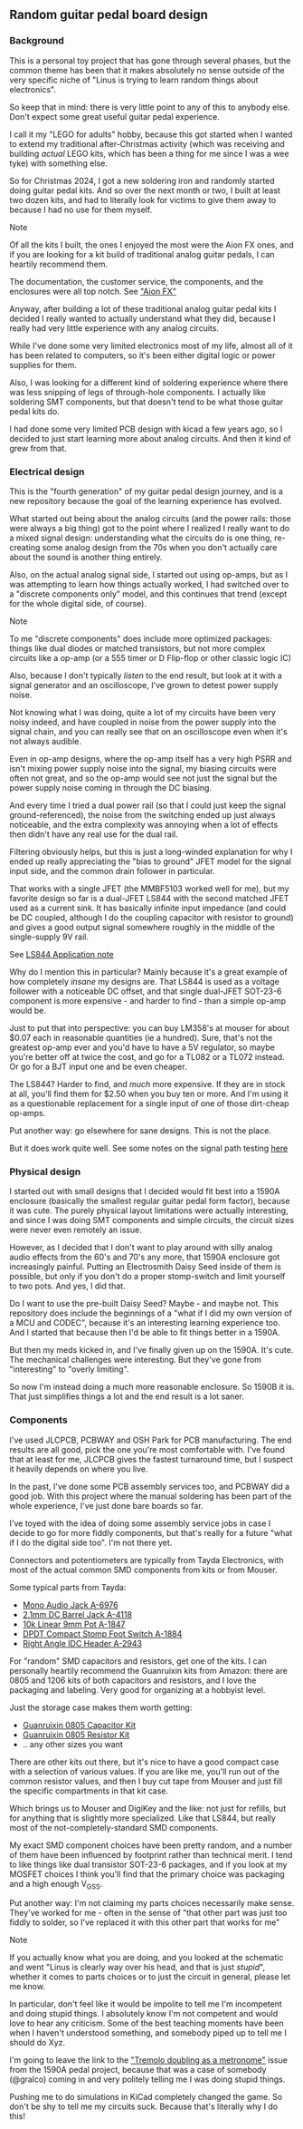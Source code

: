 ## Random guitar pedal board design

### Background

This is a personal toy project that has gone through several phases, but
the common theme has been that it makes absolutely no sense outside of
the very specific niche of "Linus is trying to learn random things about
electronics".

So keep that in mind: there is very little point to any of this to
anybody else.  Don't expect some great useful guitar pedal experience.

I call it my "LEGO for adults" hobby, because this got started when I
wanted to extend my traditional after-Christmas activity (which was
receiving and building _actual_ LEGO kits, which has been a thing for me
since I was a wee tyke) with something else.

So for Christmas 2024, I got a new soldering iron and randomly started
doing guitar pedal kits.  And so over the next month or two, I built at
least two dozen kits, and had to literally look for victims to give them
away to because I had no use for them myself.

> [!NOTE]
> Of all the kits I built, the ones I enjoyed the most were the Aion FX
> ones, and if you are looking for a kit build of traditional analog
> guitar pedals, I can heartily recommend them.
>
> The documentation, the customer service, the components, and the
> enclosures were all top notch. See ["Aion FX"](https://aionfx.com/)

Anyway, after building a lot of these traditional analog guitar pedal
kits I decided I really wanted to actually understand what they did,
because I really had very little experience with any analog circuits.

While I've done some very limited electronics most of my life, almost
all of it has been related to computers, so it's been either digital
logic or power supplies for them.

Also, I was looking for a different kind of soldering experience where
there was less snipping of legs of through-hole components.  I actually
like soldering SMT components, but that doesn't tend to be what those
guitar pedal kits do.

I had done some very limited PCB design with kicad a few years ago, so I
decided to just start learning more about analog circuits.  And then it
kind of grew from that.

### Electrical design

This is the "fourth generation" of my guitar pedal design journey, and
is a new repository because the goal of the learning experience has
evolved.

What started out being about the analog circuits (and the power rails:
those were always a big thing) got to the point where I realized I
really want to do a mixed signal design: understanding what the circuits
do is one thing, re-creating some analog design from the 70s when you
don't actually care about the sound is another thing entirely.

Also, on the actual analog signal side, I started out using op-amps, but
as I was attempting to learn how things actually worked, I had switched
over to a "discrete components only" model, and this continues that
trend (except for the whole digital side, of course).

> [!NOTE]
> To me "discrete components" does include more optimized packages:
> things like dual diodes or matched transistors, but not more complex
> circuits like a op-amp (or a 555 timer or D Flip-flop or other classic
> logic IC)

Also, because I don't typically *listen* to the end result, but look at
it with a signal generator and an oscilloscope, I've grown to detest
power supply noise.

Not knowing what I was doing, quite a lot of my circuits have been very
noisy indeed, and have coupled in noise from the power supply into the
signal chain, and you can really see that on an oscilloscope even when
it's not always audible.

Even in op-amp designs, where the op-amp itself has a very high PSRR and
isn't mixing power supply noise into the signal, my biasing circuits
were often not great, and so the op-amp would see not just the signal
but the power supply noise coming in through the DC biasing.

And every time I tried a dual power rail (so that I could just keep the
signal ground-referenced), the noise from the switching ended up just
always noticeable, and the extra complexity was annoying when a lot of
effects then didn't have any real use for the dual rail.

Filtering obviously helps, but this is just a long-winded explanation
for why I ended up really appreciating the "bias to ground" JFET model
for the signal input side, and the common drain follower in particular.

That works with a single JFET (the MMBF5103 worked well for me), but my
favorite design so far is a dual-JFET LS844 with the second matched JFET
used as a current sink.  It has basically infinite input impedance (and
could be DC coupled, although I do the coupling capacitor with resistor
to ground) and gives a good output signal somewhere roughly in the
middle of the single-supply 9V rail.

See [LS844 Application note](https://www.linearsystems.com/_files/ugd/7e8069_52b1022fbded45fab609459acb337629.pdf)

Why do I mention this in particular? Mainly because it's a great example
of how completely *insane* my designs are.  That LS844 is used as a
voltage follower with a noticeable DC offset, and that single dual-JFET
SOT-23-6 component is more expensive - and harder to find - than a
simple op-amp would be.

Just to put that into perspective: you can buy LM358's at mouser for
about $0.07 each in reasonable quantities (ie a hundred).  Sure, that's
not the greatest op-amp ever and you'd have to have a 5V regulator, so
maybe you're better off at twice the cost, and go for a TL082 or a TL072
instead.  Or go for a BJT input one and be even cheaper.

The LS844? Harder to find, and *much* more expensive.  If they are in
stock at all, you'll find them for $2.50 when you buy ten or more.  And
I'm using it as a questionable replacement for a single input of one of
those dirt-cheap op-amps.

Put another way: go elsewhere for sane designs.  This is not the place.

But it does work quite well. See some notes on the signal path testing
[here](Documentation/Passthrough/Notes.md)


### Physical design

I started out with small designs that I decided would fit best into a
1590A enclosure (basically the smallest regular guitar pedal form
factor), because it was cute.  The purely physical layout limitations
were actually interesting, and since I was doing SMT components and
simple circuits, the circuit sizes were never even remotely an issue.

However, as I decided that I don't want to play around with silly analog
audio effects from the 60's and 70's any more, that 1590A enclosure got
increasingly painful.  Putting an Electrosmith Daisy Seed inside of them
is possible, but only if you don't do a proper stomp-switch and limit
yourself to two pots.  And yes, I did that.

Do I want to use the pre-built Daisy Seed? Maybe - and maybe not.  This
repository does include the beginnings of a "what if I did my own
version of a MCU and CODEC", because it's an interesting learning
experience too.  And I started that because then I'd be able to fit
things better in a 1590A.

But then my meds kicked in, and I've finally given up on the 1590A.
It's cute.  The mechanical challenges were interesting.  But they've
gone from "interesting" to "overly limiting".

So now I'm instead doing a much more reasonable enclosure.  So 1590B it
is.  That just simplifies things a lot and the end result is a lot
saner.

### Components

I've used JLCPCB, PCBWAY and OSH Park for PCB manufacturing.  The end
results are all good, pick the one you're most comfortable with.  I've
found that at least for me, JLCPCB gives the fastest turnaround time,
but I suspect it heavily depends on where you live.

In the past, I've done some PCB assembly services too, and PCBWAY did a
good job.  With this project where the manual soldering has been part of
the whole experience, I've just done bare boards so far.

I've toyed with the idea of doing some assembly service jobs in case I
decide to go for more fiddly components, but that's really for a future
"what if I do the digital side too".  I'm not there yet.

Connectors and potentiometers are typically from Tayda Electronics, with
most of the actual common SMD components from kits or from Mouser.

Some typical parts from Tayda:
 - [Mono Audio Jack A-6976](https://www.taydaelectronics.com/6-35-mm-1-4-righ-angle-mono-female-connector-thread-lock-panel-mount.html)
 - [2.1mm DC Barrel Jack A-4118](https://www.taydaelectronics.com/dc-power-jack-2-1mm-barrel-type-pcb-mount.html)
 - [10k Linear 9mm Pot A-1847](https://www.taydaelectronics.com/10k-ohm-linear-taper-potentiometer-round-shaft-pcb-9mm.html)
 - [DPDT Compact Stomp Foot Switch A-1884](https://www.taydaelectronics.com/dpdt-compact-stomp-foot-pedal-switch-momentary-pcb.html)
 - [Right Angle IDC Header A-2943](https://www.taydaelectronics.com/10-pin-box-header-connector-2-54mm-right-angle.html)

For "random" SMD capacitors and resistors, get one of the kits.  I can
personally heartily recommend the Guanruixin kits from Amazon: there are
0805 and 1206 kits of both capacitors and resistors, and I love the
packaging and labeling.  Very good for organizing at a hobbyist level.

Just the storage case makes them worth getting:

 - [Guanruixin 0805 Capacitor Kit](https://www.amazon.com/Guanruixin-Capacitor-1pF-47uF-Capacitance-Compliant/dp/B0B3JV5PMT)
 - [Guanruixin 0805 Resistor Kit](https://www.amazon.com/Guanruixin-Resistor-Assortment-Tolerance-Compliant/dp/B0B3JVDMZ1)
 - .. any other sizes you want

There are other kits out there, but it's nice to have a good compact
case with a selection of various values.  If you are like me, you'll run
out of the common resistor values, and then I buy cut tape from Mouser
and just fill the specific compartments in that kit case.

Which brings us to Mouser and DigiKey and the like: not just for
refills, but for anything that is slightly more specialized.  Like that
LS844, but really most of the not-completely-standard SMD components.

My exact SMD component choices have been pretty random, and a number of
them have been influenced by footprint rather than technical merit.  I
tend to like things like dual transistor SOT-23-6 packages, and if you
look at my MOSFET choices I think you'll find that the primary choice
was packaging and a high enough V<sub>GSS</sub>.

Put another way: I'm not claiming my parts choices necessarily make
sense.  They've worked for me - often in the sense of "that other part
was just too fiddly to solder, so I've replaced it with this other part
that works for me"

> [!NOTE]
> If you actually know what you are doing, and you looked at the
> schematic and went "Linus is clearly way over his head, and that is
> just _stupid_", whether it comes to parts choices or to just the
> circuit in general, please let me know.
>
> In particular, don't feel like it would be impolite to tell me I'm
> incompetent and doing stupid things. I absolutely know I'm not
> competent and would love to hear any criticism. Some of the best
> teaching moments have been when I haven't understood something, and
> somebody piped up to tell me I should do Xyz.
>
> I'm going to leave the link to the
> ["Tremolo doubling as a metronome"](https://github.com/torvalds/1590A/issues/4)
> issue from the 1590A pedal project, because that was a case of
> somebody (@gralco) coming in and very politely telling me I was doing
> stupid things.
>
> Pushing me to do simulations in KiCad completely changed the game.
> So don't be shy to tell me my circuits suck. Because that's literally
> why I do this!
